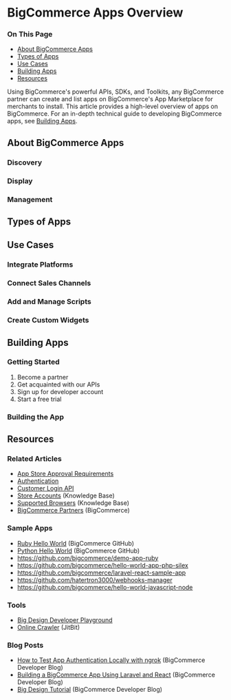 # BigCommerce Apps Overview

<div class="otp" id="no-index">

### On This Page
- [About BigCommerce Apps](#about-bigcommerce-apps)
- [Types of Apps](#types-of-apps)
- [Use Cases](#use-cases)
- [Building Apps](#building-apps)
- [Resources](#resources)

</div>

Using BigCommerce's powerful APIs, SDKs, and Toolkits, any BigCommerce partner can create and list apps on BigCommerce's App Marketplace for merchants to install. This article provides a high-level overview of apps on BigCommerce. For an in-depth technical guide to developing BigCommerce apps, see [Building Apps]().

## About BigCommerce Apps
### Discovery
### Display
### Management
## Types of Apps
## Use Cases
### Integrate Platforms
### Connect Sales Channels
### Add and Manage Scripts
### Create Custom Widgets
## Building Apps

### Getting Started

1. Become a partner
1. Get acquainted with our APIs
1. Sign up for developer account
1. Start a free trial

### Building the App

## Resources

### Related Articles
* [App Store Approval Requirements](https://developer.bigcommerce.com/api-docs/partner/app-store-approval-requirements)
* [Authentication](https://developer.bigcommerce.com/api-docs/getting-started/authentication)
* [Customer Login API](https://developer.bigcommerce.com/api-docs/customers/customer-login-api)
* [Store Accounts](https://support.bigcommerce.com/s/article/Store-API-Accounts#creating) (Knowledge Base)
* [Supported Browsers](https://support.bigcommerce.com/s/article/Themes-Supported-Browsers) (Knowledge Base)
* [BigCommerce Partners](https://www.bigcommerce.com/partners/) (BigCommerce)

### Sample Apps
* [Ruby Hello World](https://github.com/bigcommerce/omniauth-bigcommerce) (BigCommerce GitHub)
* [Python Hello World](https://github.com/bigcommerce/hello-world-app-python-flask) (BigCommerce GitHub)
* https://github.com/bigcommerce/demo-app-ruby
* https://github.com/bigcommerce/hello-world-app-php-silex
* https://github.com/bigcommerce/laravel-react-sample-app
* https://github.com/hatertron3000/webhooks-manager
* https://github.com/bigcommerce/hello-world-javascript-node

### Tools
* [Big Design Developer Playground](https://developer.bigcommerce.com/big-design/)
* [Online Crawler](https://www.jitbit.com/sslcheck/) (JitBit)

### Blog Posts
* [How to Test App Authentication Locally with ngrok](https://medium.com/bigcommerce-developer-blog/how-to-test-app-authentication-locally-with-ngrok-149150bfe4cf) (BigCommerce Developer Blog)
* [Building a BigCommerce App Using Laravel and React](https://medium.com/bigcommerce-developer-blog/building-a-bigcommerce-app-using-laravel-and-react-711ceceb5006) (BigCommerce Developer Blog)
* [Big Design Tutorial](https://medium.com/bigcommerce-developer-blog/bigdesign-build-native-looking-uis-with-the-bigcommerce-design-system-fb06a01a24f2) (BigCommerce Developer Blog)





